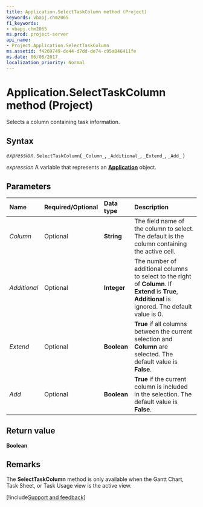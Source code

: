 ```yaml
---
title: Application.SelectTaskColumn method (Project)
keywords: vbapj.chm2065
f1_keywords:
- vbapj.chm2065
ms.prod: project-server
api_name:
- Project.Application.SelectTaskColumn
ms.assetid: f4269749-de44-d7dd-de74-c95a046411fe
ms.date: 06/08/2017
localization_priority: Normal
---
```



# Application.SelectTaskColumn method (Project)

Selects a column containing task information.


## Syntax

_expression_. `SelectTaskColumn`( `_Column_`, `_Additional_`, `_Extend_`, `_Add_` )

_expression_ A variable that represents an **[Application](Project.Application.md)** object.


## Parameters



|Name|Required/Optional|Data type|Description|
|:-----|:-----|:-----|:-----|
| _Column_|Optional|**String**|The field name of the column to select. The default is the column containing the active cell.|
| _Additional_|Optional|**Integer**|The number of additional columns to select to the right of  **Column**. If **Extend** is **True**, **Additional** is ignored. The default value is 0.|
| _Extend_|Optional|**Boolean**|**True** if all columns between the current selection and **Column** are selected. The default value is **False**.|
| _Add_|Optional|**Boolean**|**True** if the current column is included in the selection. The default value is **False**.|

## Return value

 **Boolean**


## Remarks

The  **SelectTaskColumn** method is only available when the Gantt Chart, Task Sheet, or Task Usage view is the active view.

[!include[Support and feedback](~/includes/feedback-boilerplate.md)]
